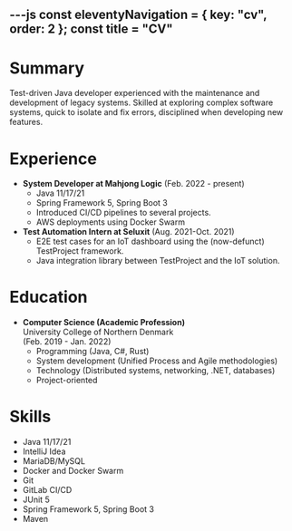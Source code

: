 ---js
const eleventyNavigation = {
	key: "cv",
	order: 2
};
const title = "CV"
---

# Summary
Test-driven Java developer experienced with the maintenance and
development of legacy systems. Skilled at exploring complex software
systems, quick to isolate and fix errors, disciplined when developing
new features.

# Experience
- **System Developer at Mahjong Logic** (Feb. 2022 - present)
	- Java 11/17/21
	- Spring Framework 5, Spring Boot 3
	- Introduced CI/CD pipelines to several projects.
	- AWS deployments using Docker Swarm
- **Test Automation Intern at Seluxit** (Aug. 2021-Oct. 2021)
	- E2E test cases for an IoT dashboard using the (now-defunct) TestProject framework.
	- Java integration library between TestProject and the IoT solution.

# Education
- **Computer Science (Academic Profession)**\
  University College of Northern Denmark\
	(Feb. 2019 - Jan. 2022)
	- Programming (Java, C#, Rust)
	- System development (Unified Process and Agile methodologies)
	- Technology (Distributed systems, networking, .NET, databases)
	- Project-oriented
# Skills
- Java 11/17/21
- IntelliJ Idea
- MariaDB/MySQL
- Docker and Docker Swarm
- Git
- GitLab CI/CD
- JUnit 5
- Spring Framework 5, Spring Boot 3
- Maven
